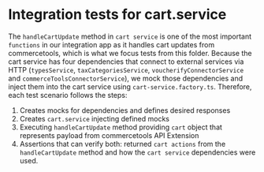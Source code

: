# Integration tests for cart.service

The `handleCartUpdate` method in `cart service` is one of the most important `functions` in our integration app as it handles cart updates from commercetools, which is what we focus tests from this folder. Because the cart service has four dependencies that connect to external services via HTTP (`typesService`, `taxCategoriesService`, `voucherifyConnectorService` and `commerceToolsConnectorService`), we mock those dependencies and inject them into the cart service using `cart-service.factory.ts`. Therefore, each test scenario follows the steps:
1. Creates mocks for dependencies and defines desired responses
2. Creates `cart.service` injecting defined mocks
3. Executing `handleCartUpdate` method providing `cart` object that represents payload from commercetools API Extension
4. Assertions that can verify both: returned `cart actions` from the `handleCartUpdate` method and how the `cart service` dependencies were used.

